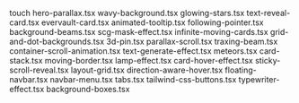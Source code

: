 touch hero-parallax.tsx wavy-background.tsx glowing-stars.tsx text-reveal-card.tsx evervault-card.tsx animated-tooltip.tsx following-pointer.tsx background-beams.tsx scg-mask-effect.tsx infinite-moving-cards.tsx grid-and-dot-backgrounds.tsx 3d-pin.tsx parallax-scroll.tsx traxing-beam.tsx container-scroll-animation.tsx text-generate-effect.tsx meteors.tsx card-stack.tsx moving-border.tsx lamp-effect.tsx card-hover-effect.tsx sticky-scroll-reveal.tsx layout-grid.tsx direction-aware-hover.tsx floating-navbar.tsx navbar-menu.tsx tabs.tsx tailwind-css-buttons.tsx typewriter-effect.tsx background-boxes.tsx
      